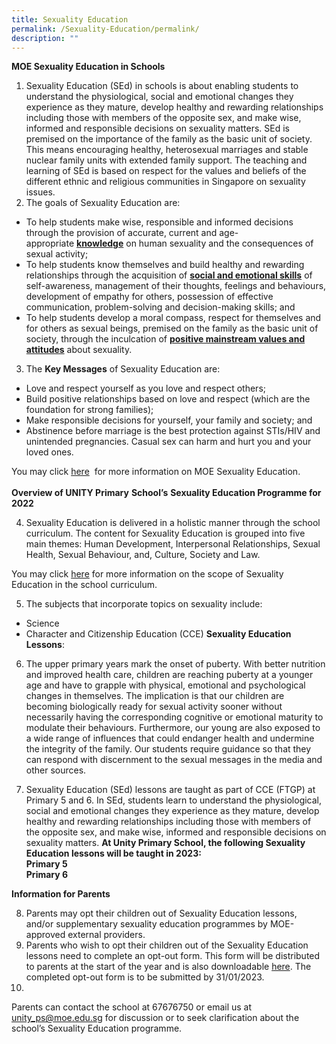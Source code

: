 ```yaml
---
title: Sexuality Education
permalink: /Sexuality-Education/permalink/
description: ""
---
```

**MOE Sexuality Education in Schools**
1.  Sexuality Education (SEd) in schools is about enabling students to understand the physiological, social and emotional changes they experience as they mature, develop healthy and rewarding relationships including those with members of the opposite sex, and make wise, informed and responsible decisions on sexuality matters. SEd is premised on the importance of the family as the basic unit of society. This means encouraging healthy, heterosexual marriages and stable nuclear family units with extended family support. The teaching and learning of SEd is based on respect for the values and beliefs of the different ethnic and religious communities in Singapore on sexuality issues.
2.  The goals of Sexuality Education are:
* To help students make wise, responsible and informed decisions through the provision of accurate, current and age-appropriate **<u>knowledge</u>** on human sexuality and the consequences of sexual activity;
*   To help students know themselves and build healthy and rewarding relationships through the acquisition of **<u>social and emotional skills</u>** of self-awareness, management of their thoughts, feelings and behaviours, development of empathy for others, possession of effective communication, problem-solving and decision-making skills; and
*   To help students develop a moral compass, respect for themselves and for others as sexual beings, premised on the family as the basic unit of society, through the inculcation of **<u>positive mainstream values and attitudes</u>** about sexuality.
3.  The **Key Messages** of Sexuality Education are:
*   Love and respect yourself as you love and respect others;
*   Build positive relationships based on love and respect (which are the foundation for strong families);
*   Make responsible decisions for yourself, your family and society; and
*   Abstinence before marriage is the best protection against STIs/HIV and unintended pregnancies. Casual sex can harm and hurt you and your loved ones. 


You may click [here](https://go.gov.sg/moe-sexuality-education)  for more information on MOE Sexuality Education.
<br><br>**Overview of UNITY Primary** **School’s** **Sexuality Education Programme for 2022**

4.  Sexuality Education is delivered in a holistic manner through the school curriculum. The content for Sexuality Education is grouped into five main themes: Human Development, Interpersonal Relationships, Sexual Health, Sexual Behaviour, and, Culture, Society and Law. 

You may click [here](https://go.gov.sg/moe-sexuality-education-scope) for more information on the scope of Sexuality Education in the school curriculum.

5.  The subjects that incorporate topics on sexuality include:  
* Science
* Character and Citizenship Education (CCE)
**Sexuality Education Lessons**: <br>

6. The upper primary years mark the onset of puberty. With better nutrition and improved health care, children are reaching puberty at a younger age and have to grapple with physical, emotional and psychological changes in themselves. The implication is that our children are becoming biologically ready for sexual activity sooner without necessarily having the corresponding cognitive or emotional maturity to modulate their behaviours. Furthermore, our young are also exposed to a wide range of influences that could endanger health and undermine the integrity of the family. Our students require guidance so that they can respond with discernment to the sexual messages in the media and other sources.

7. Sexuality Education (SEd) lessons are taught as part of CCE (FTGP) at Primary 5 and 6. In SEd, students learn to understand the physiological, social and emotional changes they experience as they mature, develop healthy and rewarding relationships including those with members of the opposite sex, and make wise, informed and responsible decisions on sexuality matters.
**At Unity Primary School, the following Sexuality Education lessons will be taught in 2023:**
<br>**Primary 5**
<br>**Primary 6**

**Information for Parents**

8.   Parents may opt their children out of Sexuality Education lessons, and/or supplementary sexuality education programmes by MOE-approved external providers.
9.   Parents who wish to opt their children out of the Sexuality Education lessons need to complete an opt-out form. This form will be distributed to parents at the start of the year and is also downloadable [here](/files/Curriculum/CCE/2023/Annex%20A-SEd.pdf). The completed opt-out form is to be submitted by 31/01/2023.
10.          
Parents can contact the school at 67676750 or email us at unity_ps@moe.edu.sg for discussion or to seek clarification about the school’s Sexuality Education programme.